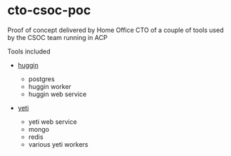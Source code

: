 # cto-csoc-poc

Proof of concept delivered by Home Office CTO of a couple of tools used by the CSOC team running in ACP

Tools included

- [huggin](https://github.com/huginn/huginn)
  - postgres
  - huggin worker
  - huggin web service

- [yeti](https://github.com/yeti-platform/yeti)
  - yeti web service
  - mongo
  - redis
  - various yeti workers
